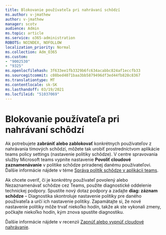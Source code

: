 ```yaml
---
title: Blokovanie používateľa pri nahrávaní schôdzí
ms.author: v-jmathew
author: v-jmathew
manager: scotv
audience: Admin
ms.topic: article
ms.service: o365-administration
ROBOTS: NOINDEX, NOFOLLOW
localization_priority: Normal
ms.collection: Adm_O365
ms.custom:
- "9002530"
- "9325"
ms.openlocfilehash: 3f633ee1fb3329b6fc634acabbc824af1eccfb33
ms.sourcegitcommit: c08bed4071baa3bb5879496df3ed44fb828c8367
ms.translationtype: MT
ms.contentlocale: sk-SK
ms.lasthandoff: 03/19/2021
ms.locfileid: "51037069"
---
```

# <a name="block-user-from-recording-meetings"></a>Blokovanie používateľa pri nahrávaní schôdzí

Ak potrebujete **zabrániť alebo zablokovať** konkrétnych používateľov z nahrávania tímových schôdzí, môžete tak urobiť prostredníctvom aplikácie teams policy settings (nastavenie politiky schôdze). V centre spravovania služby Microsoft teams vypnite nastavenie **Povoliť cloudové zaznamenávanie** v politike schôdze priradenej danému používateľovi. Ďalšie informácie nájdete v téme [Správa politík schôdze v aplikácii teams](https://docs.microsoft.com/microsoftteams/meeting-policies-in-teams#allow-cloud-recording).

Ak chcete overiť, či je konkrétny používateľ povolený alebo Nezaznamenávať schôdze cez Teams, použite diagnostické oddelenie technickej podpory. Spustite nový dotaz podpory a zadajte **diag: záznam schôdze** – Diagnostika skontroluje nastavenie politiky pre daného používateľa a určí ich nastavenie politiky. Zapamätajte si, že nové nastavenie politiky môže trvať niekoľko hodín, takže ak ste vykonali zmeny, počkajte niekoľko hodín, kým znova spustíte diagnostiku.

Ďalšie informácie nájdete v recenzii [Zapnúť alebo vypnúť cloudové nahrávanie](https://docs.microsoft.com/microsoftteams/cloud-recording#turn-on-or-turn-off-cloud-recording).

